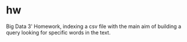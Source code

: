 # hw
Big Data 3' Homework, indexing a csv file with the main aim of building a query looking for specific words in the text. 

